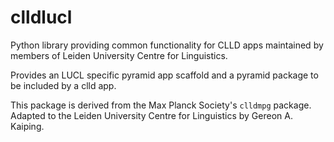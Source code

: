 clldlucl
=======

Python library providing common functionality for CLLD apps maintained by members of
Leiden University Centre for Linguistics.

Provides an LUCL specific pyramid app scaffold and a pyramid package to be included by
a clld app.

This package is derived from the Max Planck Society's `clldmpg` package.
Adapted to the Leiden University Centre for Linguistics by Gereon A. Kaiping.
